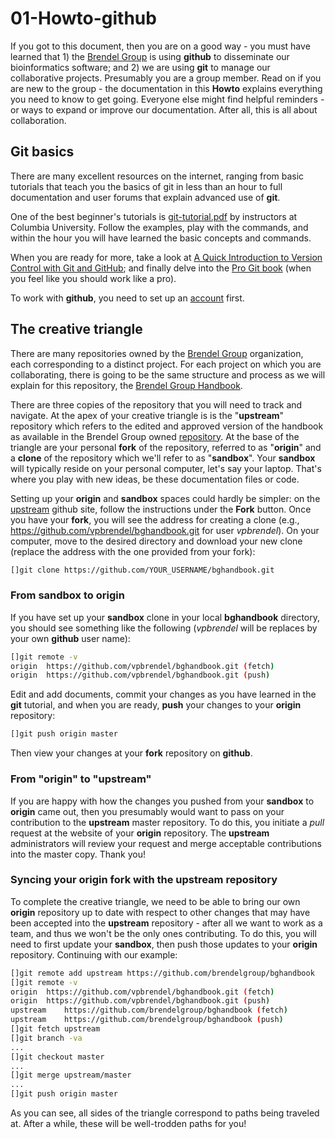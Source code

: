 # 01-Howto-github

If you got to this document, then you are on a good way - you must have learned that 1) the [Brendel Group](https://github.com/BrendelGroup/) is using __github__ to disseminate our bioinformatics software; and 2) we are using __git__ to manage our collaborative projects.
Presumably you are a group member.
Read on if you are new to the group - the documentation in this __Howto__ explains everything you need to know to get going.
Everyone else might find helpful reminders - or ways to expand or improve our documentation.
After all, this is all about collaboration.

## Git basics

There are many excellent resources on the internet, ranging from basic tutorials that teach you the basics of git in less than an hour to full documentation and user forums that explain advanced use of __git__.

One of the best beginner's tutorials is [git-tutorial.pdf](http://www.cs.columbia.edu/~sedwards/classes/2013/4840/git-tutorial.pdf) by instructors at Columbia University.
Follow the examples, play with the commands, and within the hour you will have learned the basic concepts and commands.

When you are ready for more, take a look at [A Quick Introduction to Version Control with Git and GitHub](http://journals.plos.org/ploscompbiol/article?id=10.1371/journal.pcbi.1004668); and finally delve into
the [Pro Git book](https://git-scm.com/book/en/v2) (when you feel like you should work like a pro).

To work with __github__, you need to set up an [account](https://github.com/join) first.

## The creative triangle

There are many repositories owned by the [Brendel Group](https://github.com/brendelgroup/) organization, each corresponding to a distinct project.
For each project on which you are collaborating, there is going to be the same structure and process as we will explain for this repository, the [Brendel Group Handbook](https://github.com/BrendelGroup/bghandbook).

There are three copies of the repository that you will need to track and navigate.
At the apex of your creative triangle is is the "__upstream__" repository which refers to the edited and approved version of the handbook as available in the Brendel Group owned [repository](https://github.com/BrendelGroup/bghandbook).
At the base of the triangle are your personal __fork__ of the repository, referred to as "__origin__" and a __clone__ of the repository which we'll refer to as "__sandbox__".
Your __sandbox__ will typically reside on your personal computer, let's say your laptop.
That's where you play with new ideas, be these documentation files or code.

Setting up your __origin__ and __sandbox__ spaces could hardly be simpler: on the [upstream](https://github.com/BrendelGroup/bghandbook) github site, follow the instructions under the __Fork__ button.
Once you have your __fork__, you will see the address for creating a clone (e.g., https://github.com/vpbrendel/bghandbook.git for user _vpbrendel_).  On your computer, move to the desired directory and download your new clone (replace the address with the one provided from your fork):
```bash
[]git clone https://github.com/YOUR_USERNAME/bghandbook.git
```

### From __sandbox__ to __origin__

If you have set up your __sandbox__ clone in your local __bghandbook__ directory, you should see something like the following (_vpbrendel_ will be replaces by your own __github__ user name):

```bash
[]git remote -v
origin	https://github.com/vpbrendel/bghandbook.git (fetch)
origin	https://github.com/vpbrendel/bghandbook.git (push)
```

Edit and add documents, commit your changes as you have learned in the __git__ tutorial, and when you are ready, __push__ your changes to your __origin__ repository:

```bash
[]git push origin master
```

Then view your changes at your __fork__ repository on __github__.

### From "__origin__" to "__upstream__"

If you are happy with how the changes you pushed from your __sandbox__ to __origin__ came out, then you presumably would want to pass on your contribution to the __upstream__ master repository.
To do this, you initiate a _pull_ request at the website of your __origin__ repository.
The __upstream__ administrators will review your request and merge acceptable contributions into the master copy.
Thank you!

### Syncing your __origin__ fork with the __upstream__ repository

To complete the creative triangle, we need to be able to bring our own __origin__ repository up to date with respect to other changes that may have been accepted into the __upstream__ repository - after all we want to work as a team, and thus we won't be the only ones contributing.
To do this, you will need to first update your __sandbox__, then push those updates to your __origin__ repository.
Continuing with our example:

```bash
[]git remote add upstream https://github.com/brendelgroup/bghandbook
[]git remote -v
origin	https://github.com/vpbrendel/bghandbook.git (fetch)
origin	https://github.com/vpbrendel/bghandbook.git (push)
upstream	https://github.com/brendelgroup/bghandbook (fetch)
upstream	https://github.com/brendelgroup/bghandbook (push)
[]git fetch upstream
[]git branch -va
...
[]git checkout master
...
[]git merge upstream/master
...
[]git push origin master
```

As you can see, all sides of the triangle correspond to paths being traveled at.
After a while, these will be well-trodden paths for you!
